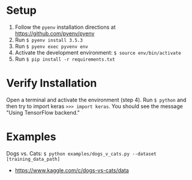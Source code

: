 # Setup
1. Follow the `pyenv` installation directions at https://github.com/pyenv/pyenv
2. Run `$ pyenv install 3.5.3`
3. Run `$ pyenv exec pyvenv env`
4. Activate the development environment: `$ source env/bin/activate`
5. Run `$ pip install -r requirements.txt`

# Verify Installation
Open a terminal and activate the environment (step 4). Run `$ python` and then try to import keras `>>> import keras`. You should see the message "Using TensorFlow backend."

# Examples
Dogs vs. Cats: `$ python examples/dogs_v_cats.py --dataset [training_data_path]`
- https://www.kaggle.com/c/dogs-vs-cats/data
